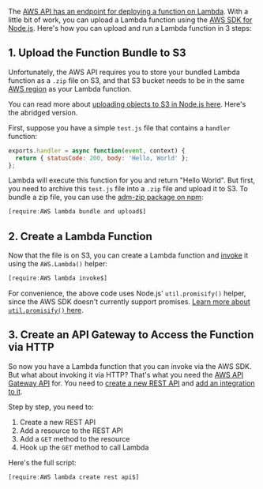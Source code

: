 The [AWS API has an endpoint for deploying a function on Lambda](https://docs.aws.amazon.com/cli/latest/reference/lambda/create-function.html). With a little bit of work, you can upload a Lambda function using the [AWS SDK for Node.js](https://www.npmjs.com/package/aws-sdk). Here's how you can upload and run a Lambda function in 3 steps:

## 1. Upload the Function Bundle to S3

Unfortunately, the AWS API requires you to store your bundled Lambda
function as a `.zip` file on S3, and that S3 bucket needs to be in
the same [AWS region](https://docs.aws.amazon.com/AWSEC2/latest/UserGuide/using-regions-availability-zones.html) as your Lambda function.

You can read more about [uploading objects to S3 in Node.js here](/tutorials/node/s3). Here's the abridged version.

First, suppose you have a simple `test.js` file that contains a
`handler` function:

```javascript
exports.handler = async function(event, context) {
  return { statusCode: 200, body: 'Hello, World' };
};
```

Lambda will execute this function for you and return "Hello World".
But first, you need to archive this `test.js` file into a `.zip` file
and upload it to S3. To bundle a zip file, you can use the [adm-zip package on npm](https://www.npmjs.com/package/adm-zip):

```javascript
[require:AWS lambda bundle and upload$]
```

## 2. Create a Lambda Function

Now that the file is on S3, you can create a Lambda function and
[invoke](https://docs.aws.amazon.com/cli/latest/reference/lambda/invoke.html) it using the `AWS.Lambda()` helper:

```javascript
[require:AWS lambda invoke$]
```

For convenience, the above code uses Node.js' `util.promisify()` helper, since the AWS SDK doesn't currently support promises.
[Learn more about `util.promisify()` here](/tutorials/node/promisify).

## 3. Create an API Gateway to Access the Function via HTTP

So now you have a Lambda function that you can invoke via the AWS
SDK. But what about invoking it via HTTP? That's what you need the
[AWS API Gateway API](https://docs.aws.amazon.com/cli/latest/reference/apigateway/index.html) for. You need to [create a new REST API](https://docs.aws.amazon.com/cli/latest/reference/apigateway/create-rest-api.html) and [add an integration to it](https://docs.aws.amazon.com/cli/latest/reference/apigateway/put-integration.html).

Step by step, you need to:

1. Create a new REST API
2. Add a resource to the REST API
3. Add a `GET` method to the resource
4. Hook up the `GET` method to call Lambda

Here's the full script:

```javascript
[require:AWS lambda create rest api$]
```